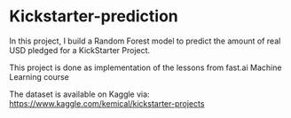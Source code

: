 # Kickstarter-prediction

In this project, I build a Random Forest model to predict the amount of real USD pledged for a KickStarter Project.

This project is done as implementation of the lessons from fast.ai Machine Learning course

The dataset is available on Kaggle via: https://www.kaggle.com/kemical/kickstarter-projects
